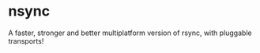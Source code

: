 
nsync
=====

A faster, stronger and better multiplatform version of rsync, with pluggable transports!


